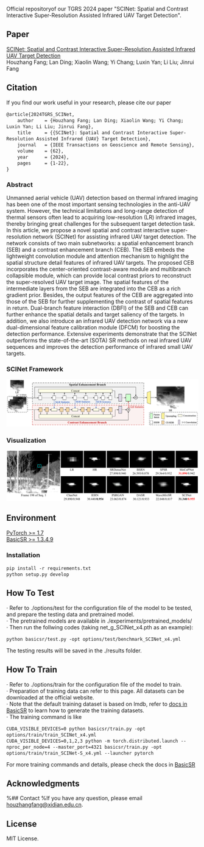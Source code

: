 Official repositoryof our TGRS 2024 paper "SCINet: Spatial and Contrast Interactive Super-Resolution Assisted Infrared UAV Target Detection".

## Paper

[SCINet: Spatial and Contrast Interactive Super-Resolution Assisted Infrared UAV Target Detection](https://ieeexplore.ieee.org/document/10701558)   
Houzhang Fang; Lan Ding; Xiaolin Wang; Yi Chang; Luxin Yan; Li Liu; Jinrui Fang

## Citation
If you find our work useful in your research, please cite our paper
```
@article{2024TGRS_SCINet,
    author    = {Houzhang Fang; Lan Ding; Xiaolin Wang; Yi Chang; Luxin Yan; Li Liu; Jinrui Fang},
    title     = {{SCINet}: Spatial and Contrast Interactive Super-Resolution Assisted Infrared {UAV} Target Detection},
    journal   = {IEEE Transactions on Geoscience and Remote Sensing},
    volume    = {62},
    year      = {2024},
    pages     = {1-22},
}
```

### Abstract

Unmanned aerial vehicle (UAV) detection based on thermal infrared imaging has been one of the most important sensing technologies in the anti-UAV system. However, the technical limitations and long-range detection of thermal sensors often lead to acquiring low-resolution (LR) infrared images, thereby bringing great challenges for the subsequent target detection task. In this article, we propose a novel spatial and contrast interactive super-resolution network (SCINet) for assisting infrared UAV target detection. The network consists of two main subnetworks: a spatial enhancement branch (SEB) and a contrast enhancement branch (CEB). The SEB embeds the lightweight convolution module and attention mechanism to highlight the spatial structure detail features of infrared UAV targets. The proposed CEB incorporates the center-oriented contrast-aware module and multibranch collapsible module, which can provide local contrast priors to reconstruct the super-resolved UAV target image. The spatial features of the intermediate layers from the SEB are integrated into the CEB as a rich gradient prior. Besides, the output features of the CEB are aggregated into those of the SEB for further supplementing the contrast of spatial features in return. Dual-branch feature interaction (DBFI) of the SEB and CEB can further enhance the spatial details and target saliency of the targets. In addition, we also introduce an infrared UAV detection network via a new dual-dimensional feature calibration module (DFCM) for boosting the detection performance. Extensive experiments demonstrate that the SCINet outperforms the state-of-the-art (SOTA) SR methods on real infrared UAV sequences and improves the detection performance of infrared small UAV targets. 

### SCINet Framework

![image-20250407200916034](./assets/SCINet_Framework.png)

### Visualization

![image-20250407201214584](./assets/Visualization.png)

## Environment

[PyTorch >= 1.7](https://pytorch.org/)  
[BasicSR >= 1.3.4.9](https://github.com/XPixelGroup/BasicSR)

### Installation

```
pip install -r requirements.txt
python setup.py develop
```

## How To Test

· Refer to ./options/test for the configuration file of the model to be tested, and prepare the testing data and pretrained model.  
· The pretrained models are available in ./experiments/pretrained_models/  
· Then run the follwing codes (taking net_g_SCINet_x4.pth as an example):  

```shell
python basicsr/test.py -opt options/test/benchmark_SCINet_x4.yml
```

The testing results will be saved in the ./results folder.

## How To Train

· Refer to ./options/train for the configuration file of the model to train.  
· Preparation of training data can refer to this page. All datasets can be downloaded at the official website.  
· Note that the default training dataset is based on lmdb, refer to [docs in BasicSR](https://github.com/XPixelGroup/BasicSR/blob/master/docs/DatasetPreparation.md) to learn how to generate the training datasets.  
· The training command is like  

```shell
CUDA_VISIBLE_DEVICES=0 python basicsr/train.py -opt options/train/train_SCINet_x4.yml
CUDA_VISIBLE_DEVICES=0,1,2,3 python -m torch.distributed.launch --nproc_per_node=4 --master_port=4321 basicsr/train.py -opt options/train/train_SCINet-S_x4.yml --launcher pytorch
```

For more training commands and details, please check the docs in [BasicSR](https://github.com/XPixelGroup/BasicSR)  

## Acknowledgments

%## Contact
%If you have any question, please email houzhangfang@xidian.edu.cn.

## License
MIT License.

